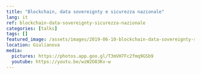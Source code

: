 ```yaml
---
title: "Blockchain, data sovereignty e sicurezza nazionale"
lang: it
ref: blockchain-data-sovereignty-sicurezza-nazionale
categories: [talks]
tags: []
featured_image: /assets/images/2019-06-10-blockchain-data-sovereignty-sicurezza-nazionale.jpg
location: Giulianova
media:
  pictures: https://photos.app.goo.gl/T3mVH7Fc2fmq9GSb9
  youtube: https://youtu.be/wzW2O83Kv-w
---
```

